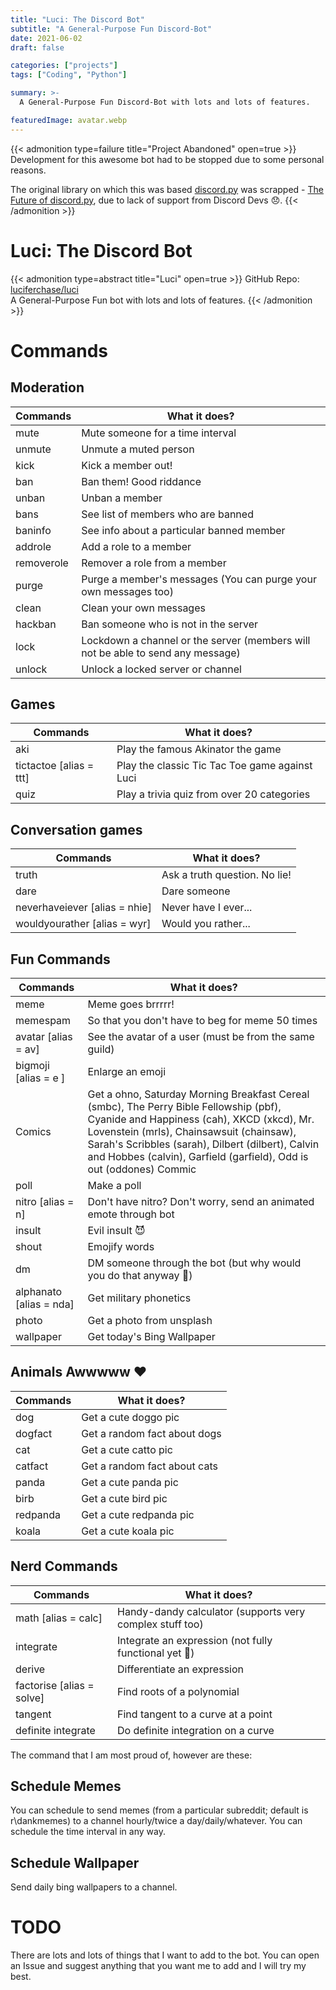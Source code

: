 ```yaml
---
title: "Luci: The Discord Bot"
subtitle: "A General-Purpose Fun Discord-Bot"
date: 2021-06-02
draft: false

categories: ["projects"]
tags: ["Coding", "Python"]

summary: >-
  A General-Purpose Fun Discord-Bot with lots and lots of features.

featuredImage: avatar.webp
---
```


{{< admonition type=failure title="Project Abandoned" open=true >}}
Development for this awesome bot had to be stopped due to some personal reasons.

The original library on which this was based [discord.py](https://github.com/Rapptz/discord.py) was scrapped - [The Future of discord.py](https://gist.github.com/Rapptz/4a2f62751b9600a31a0d3c78100287f1), due to lack of support from Discord Devs 😞.
{{< /admonition >}}

# Luci: The Discord Bot

{{< admonition type=abstract title="Luci" open=true >}}
GitHub Repo: [luciferchase/luci](https://github.com/luciferchase/luci)\
A General-Purpose Fun bot with lots and lots of features.
{{< /admonition >}}

# Commands

## Moderation

| Commands                  | What it does?                                             |
| ---------                 | ---------------------------------                         |
| mute                      | Mute someone for a time interval                          |
| unmute                    | Unmute a muted person                                     |
| kick                      | Kick a member out!                                        |
| ban                       | Ban them! Good riddance                                   |
| unban                     | Unban a member                                            |
| bans                      | See list of members who are banned                        |
| baninfo                   | See info about a particular banned member                 |
| addrole                   | Add a role to a member                                    |
| removerole                | Remover a role from a member                              |
| purge             | Purge a member's messages (You can purge your own messages too)   |
| clean                     | Clean your own messages                                   |
| hackban                   | Ban someone who is not in the server                      |
| lock | Lockdown a channel or the server (members will not be able to send any message) |
| unlock                    | Unlock a locked server or channel                         |

## Games

| Commands                  | What it does?                                             |
| ---------                 | ---------------------------------                         |
| aki                       | Play the famous Akinator the game                         |
| tictactoe [alias = ttt]   | Play the classic Tic Tac Toe game against Luci            |
| quiz                      | Play a trivia quiz from over 20 categories                |

## Conversation games

| Commands                  | What it does?                                             |
| ---------                 | ---------------------------------                         |
| truth                     | Ask a truth question. No lie!                             |
| dare                      | Dare someone                                              |
| neverhaveiever [alias = nhie] | Never have I ever...                                  |
| wouldyourather [alias = wyr]  | Would you rather...                                   |

## Fun Commands

| Commands                  | What it does?                                             |
| ---------                 | ---------------------------------                         |
| meme                      | Meme goes brrrrr!                                         |
| memespam                  | So that you don't have to beg for meme 50 times           |
| avatar    [alias = av]    | See the avatar of a user (must be from the same guild)    |
| bigmoji   [alias = e ]    | Enlarge an emoji                                          |
| Comics                    | Get a ohno, Saturday Morning Breakfast Cereal (smbc), The Perry Bible Fellowship (pbf), Cyanide and Happiness (cah), XKCD (xkcd), Mr. Lovenstein (mrls), Chainsawsuit (chainsaw), Sarah's Scribbles (sarah), Dilbert (dilbert), Calvin and Hobbes (calvin), Garfield (garfield), Odd is out (oddones) Commic |
| poll                      | Make a poll                                               |
| nitro [alias = n] | Don't have nitro? Don't worry, send an animated emote through bot |
| insult                    | Evil insult 😈                                            |
| shout                     | Emojify words                                             |
| dm                        | DM someone through the bot (but why would you do that anyway 🤔) |
| alphanato [alias = nda]   | Get military phonetics                                    |
| photo                     | Get a photo from unsplash                                 |
| wallpaper                 | Get today's Bing Wallpaper                                |

## Animals Awwwww :heart:

| Commands                  | What it does?                                             |
| ---------                 | ---------------------------------                         |
| dog                       | Get a cute doggo pic                                      |
| dogfact                   | Get a random fact about dogs                              |
| cat                       | Get a cute catto pic                                      |
| catfact                   | Get a random fact about cats                              |
| panda                     | Get a cute panda pic                                      |
| birb                      | Get a cute bird pic                                       |
| redpanda                  | Get a cute redpanda pic                                   |
| koala                     | Get a cute koala pic                                      |

## Nerd Commands

| Commands                  | What it does?                                             |
| ---------                 | ---------------------------------                         |
| math [alias = calc]       | Handy-dandy calculator (supports very complex stuff too)  |
| integrate                 | Integrate an expression (not fully functional yet 😬)     |
| derive                    | Differentiate an expression                               |
| factorise [alias = solve] | Find roots of a polynomial                                |
| tangent                   | Find tangent to a curve at a point                        |
| definite integrate        | Do definite integration on a curve                        |

The command that I am most proud of, however are these:

## Schedule Memes

You can schedule to send memes (from a particular subreddit; default is r\dankmemes) to a channel hourly/twice a day/daily/whatever. You can schedule the time interval in any way.

## Schedule Wallpaper

Send daily bing wallpapers to a channel.

# TODO

There are lots and lots of things that I want to add to the bot. You can open an Issue and suggest anything that you want me to add and I will try my best.
